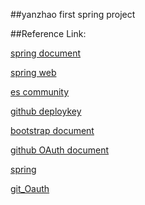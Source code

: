 ##yanzhao first spring project
 
##Reference Link:

[spring document](https://spring.io/guides)

[spring web](https://spring.io/guides/gs/serving-web-content/)

[es community](https://elasticsearch.cn/explore)

[github deploykey](https://developer.github.com/v3/guides/managing-deploy-keys/#deploy-keys)

[bootstrap document](https://v3.bootcss.com/getting-started/)

[github OAuth document](https://developer.github.com/apps/building-oauth-apps/)

[spring](https://docs.spring.io/spring-boot/docs/2.0.0.RC1/reference/htmlsingle/#boot-features-embedded-database-support)

[git_Oauth](https://developer.github.com/apps/building-oauth-apps/)

